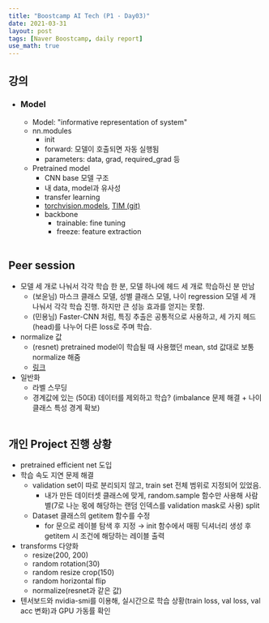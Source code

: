 ```yaml
---
title: "Boostcamp AI Tech (P1 - Day03)"
date: 2021-03-31
layout: post
tags: [Naver Boostcamp, daily report]
use_math: true
---
```


## 강의
* ### Model
    * Model: "informative representation of system"
    * nn.modules
        * init
        * forward: 모델이 호출되면 자동 실행됨
        * parameters: data, grad, required_grad 등
    * Pretrained model
        * CNN base 모델 구조
        * 내 data, model과 유사성
        * transfer learning
        * [torchvision.models](https://pytorch.org/vision/stable/models.html), [TIM (git)](https://github.com/rwightman/pytorch-image-models)
        * backbone
            * trainable: fine tuning
            * freeze: feature extraction
<br><br>

## Peer session
* 모델 세 개로 나눠서 각각 학습 한 분, 모델 하나에 헤드 세 개로 학습하신 분 만남
    * (보윤님) 마스크 클래스 모델, 성별 클래스 모델, 나이 regression 모델 세 개 나눠서 각각 학습 진행. 하지만 큰 성능 효과를 얻지는 못함.
    * (민용님) Faster-CNN 처럼, 특징 추출은 공통적으로 사용하고, 세 가지 헤드(head)를 나누어 다른 loss로 주며 학습. 
* normalize 값
    * (resnet) pretrained model이 학습될 때 사용했던 mean, std 값대로 보통 normalize 해줌
    * [링크](https://stackoverflow.com/questions/58151507/why-pytorch-officially-use-mean-0-485-0-456-0-406-and-std-0-229-0-224-0-2)
* 일반화
    * 라벨 스무딩
    * 경계값에 있는 (50대) 데이터를 제외하고 학습? (imbalance 문제 해결 + 나이 클래스 특성 경계 확보)
<br><br>

## 개인 Project 진행 상황
* pretrained efficient net 도입
* 학습 속도 지연 문제 해결
    * validation set이 따로 분리되지 않고, train set 전체 범위로 지정되어 있었음.
        * 내가 만든 데이터셋 클래스에 맞게, random.sample 함수만 사용해 사람별(7로 나눈 몫에 해당하는 랜덤 인덱스를 validation mask로 사용) split
    * Dataset 클래스의 getitem 함수를 수정
        * for 문으로 레이블 탐색 후 지정 $\rightarrow$ init 함수에서 매핑 딕셔너리 생성 후 getitem 시 조건에 해당하는 레이블 출력
* transforms 다양화
    * resize(200, 200)
    * random rotation(30)
    * random resize crop(150)
    * random horizontal flip
    * normalize(resnet과 같은 값)
* 텐서보드와 nvidia-smi를 이용해, 실시간으로 학습 상황(train loss, val loss, val acc 변화)과 GPU 가동률 확인
<br><br>